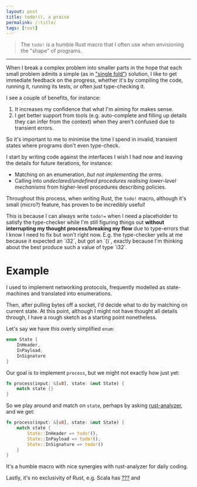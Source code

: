 ```yaml
---
layout: post
title: todo!(), a praise
permalink: /:title/
tags: [rust]
---
```


> The `todo!` is a humble Rust macro that I often use when envisioning
> the "shape" of programs.

------------------------------------------------------------------------

When I break a complex problem into smaller parts in the hope that each
small problem admits a simple (as in ["single
fold"](https://www.youtube.com/watch?v=LKtk3HCgTa8)) solution, I like to
get immediate feedback on the progress, whether it's by compiling the
code, running it, running its tests, or often just type-checking it.

I see a couple of benefits, for instance:

1.  It increases my confidence that what I'm aiming for makes sense.
2.  I get better support from tools (e.g. auto-complete and filling up
    details they can infer from the context) when they aren't confused
    due to transient errors.

So it's important to me to minimise the time I spend in invalid,
transient states where programs don't even type-check.

I start by writing code against the interfaces I wish I had now and
leaving the details for future iterations, for instance:

- Matching on an enumeration, *but not implementing the arms*.
- Calling into *undeclared/undefined procedures realising lower-level
  mechanisms* from higher-level procedures describing policies.

Throughout this process, when writing Rust, the `todo!` macro, although
it's small (micro?) feature, has proven to be incredibly useful!

This is because I can always write `todo!=` when I need a placeholder to
satisfy the type-checker while I'm still figuring things out **without
interrupting my thought process/breaking my flow** due to type-errors
that I know I need to fix but won't right now. E.g. the type-checker
yells at me because it expected an \`i32\`, but got an \`()\`, exactly
because I'm thinking about the best produce such a value of type
\`i32\`.

# Example

I used to implement networking protocols, frequently modelled as
state-machines and translated into enumerations.

Then, after pulling bytes off a socket, I'd decide what to do by
matching on current state. At this point, although I might not have
thought all details through, I have a rough sketch as a starting point
nonetheless.

Let's say we have this overly simplified `enum`:

``` rust
enum State {
    InHeader,
    InPayload,
    InSignature
}
```

Our goal is to implement `process`, but we might not exactly how just
yet:

``` rust
fn process(input: &[u8], state: &mut State) {
    match state {}
}
```

So we play around and match on `state`, perhaps by asking
[rust-analyzer](https://rust-analyzer.github.io/manual.html#add_missing_match_arms),
and we get:

``` rust
fn process(input: &[u8], state: &mut State) {
    match state {
        State::InHeader => todo!(),
        State::InPayload => todo!(),
        State::InSignature => todo!()
    }
}
```

It's a humble macro with nice synergies with rust-analyzer for daily
coding.

Lastly, it's no exclusivity of Rust, e.g. Scala has
[???](https://www.scala-lang.org/api/2.13.3/scala/Predef$.html#???:Nothing)
and
